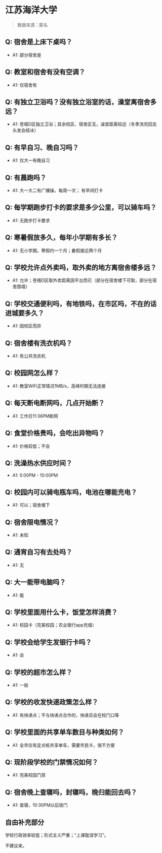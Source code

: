 # 江苏海洋大学

> 数据来源：匿名

## Q: 宿舍是上床下桌吗？

- A1: 部分宿舍是

## Q: 教室和宿舍有没有空调？

- A1: 仅宿舍有

## Q: 有独立卫浴吗？没有独立浴室的话，澡堂离宿舍多远？

- A1: 苍梧D区独立卫浴；其余校区、宿舍区无，澡堂距离较远（冬季洗完回去头发会结冰）

## Q: 有早自习、晚自习吗？

- A1: 仅大一有晚自习

## Q: 有晨跑吗？

- A1: 大一大二有广播操，每周一次； 有早间打卡

## Q: 每学期跑步打卡的要求是多少公里，可以骑车吗？

- A1: 无跑步打卡要求

## Q: 寒暑假放多久，每年小学期有多长？

- A1: 无小学期。寒假约一个月；暑假接近两个月

## Q: 学校允许点外卖吗，取外卖的地方离宿舍楼多远？

- A1: 允许；苍梧D区取外卖距离因平台而已（部分在宿舍楼下可取，部分在宿舍围墙）

## Q: 学校交通便利吗，有地铁吗，在市区吗，不在的话进城要多久？

- A1: 因校区而异

## Q: 宿舍楼有洗衣机吗？

- A1: 有公共洗衣机

## Q: 校园网怎么样？

- A1: 教室WiFi正常情况1MB/s，高峰时期无法连接

## Q: 每天断电断网吗，几点开始断？

- A1: 工作日11:36PM断网

## Q: 食堂价格贵吗，会吃出异物吗？

- A1: 价格较低；不会

## Q: 洗澡热水供应时间？

- A1: 5:00PM - 10:00PM

## Q: 校园内可以骑电瓶车吗，电池在哪能充电？

- A1: 可以；宿舍楼下

## Q: 宿舍限电情况？

- A1: 未知

## Q: 通宵自习有去处吗？

- A1: 无

## Q: 大一能带电脑吗？

- A1: 能

## Q: 学校里面用什么卡，饭堂怎样消费？

- A1: 校园卡（完美校园；农业银行app充值）

## Q: 学校会给学生发银行卡吗？

- A1: 会

## Q: 学校的超市怎么样？

- A1: 一般

## Q: 学校的收发快递政策怎么样？

- A1: 有快递点；不与快递点合作的，快递员会在校门口等

## Q: 学校里面的共享单车数目与种类如何？

- A1: 全市仅有定点桩共享单车，需要市民卡，很不方便

## Q: 现阶段学校的门禁情况如何？

- A1: 完美校园门禁

## Q: 宿舍晚上查寝吗，封寝吗，晚归能回去吗？

- A1: 查寝，10:30PM以后锁门

## 自由补充部分

学校行政效率较低；形式主义严重；“上课耽误学习”。

不建议来。